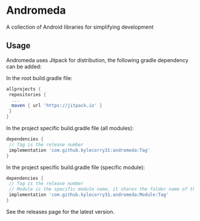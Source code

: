 # Andromeda
 A collection of Android libraries for simplifying development

## Usage
Andromeda uses Jitpack for distribution, the following gradle dependency can be added:

In the root build.gradle file:
```gradle
allprojects {
 repositories {
  ...
  maven { url 'https://jitpack.io' }
 }
}
```

In the project specific build.gradle file (all modules):
```gradle
dependencies {
 // Tag is the release number
 implementation 'com.github.kylecorry31:andromeda:Tag'
}
```

In the project specific build.gradle file (specific module):
```gradle
dependencies {
 // Tag is the release number
 // Module is the specific module name, it shares the folder name of the top level folders in this repo (ex. buzz)
 implementation 'com.github.kylecorry31.andromeda:Module:Tag'
}
```

See the releases page for the latest version.
